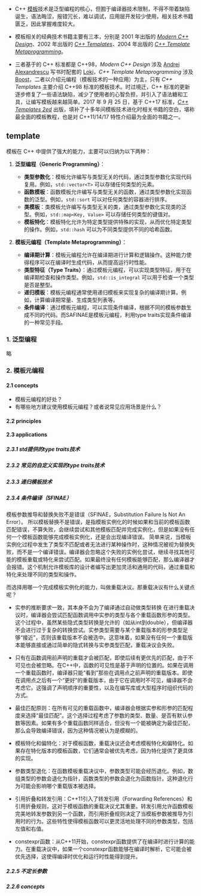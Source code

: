* C++ [模板](https://en.cppreference.com/w/cpp/language/templates)技术是泛型编程的核心，但囿于编译器技术限制，不得不带着缺陷诞生，语法晦涩，报错冗长，难以调试，应用层开发较少使用，相关技术书籍匮乏，因此掌握难度较大。

* 模板相关的经典技术书籍主要有三本，分别是 2001 年出版的 [*Modern C++ Design*](https://book.douban.com/subject/1755195/)、2002 年出版的 [*C++ Templates*](https://book.douban.com/subject/1455780/)、2004 年出版的 [*C++ Template Metaprogramming*](https://book.douban.com/subject/1920800/)。

* 三者基于的 C++ 标准都是 C++98，*Modern C++ Design* 涉及 [Andrei Alexandrescu](https://en.wikipedia.org/wiki/Andrei_Alexandrescu) 写书时配套的 [Loki](http://loki-lib.sourceforge.net/)，*C++ Template Metaprogramming* 涉及 [Boost](https://www.boost.org/)，二者以介绍元编程（模板技术的一种应用）为主，只有 *C++ Templates* 主要介绍 C++98 标准的模板技术。时过境迁，C++ 标准的更新逐步修复了一些语法缺陷，减少了使用者的心智负担，并引入了语法糖和工具，让编写模板越来越简单。2017 年 9 月 25 日，基于 C++17 标准，[*C++ Templates 2ed*](https://book.douban.com/subject/11939436/) 出版，填补了十多年间模板技术进化时相关书籍的空白，堪称最全面的模板教程，也是对 C++11/14/17 特性介绍最为全面的书籍之一。


## template

模板在 C++ 中提供了强大的能力，主要可以归纳为以下两种：
1. **泛型编程（Generic Programming）**：
   - **类型参数化**：模板允许编写与类型无关的代码，通过类型参数化实现代码复用。例如，`std::vector<T>` 可以存储任何类型的元素。
   - **函数模板**：函数模板允许编写与类型无关的函数，通过类型参数化实现函数的泛型。例如，`std::sort` 可以对任何类型的容器进行排序。
   - **类模板**：类模板允许编写与类型无关的类，通过类型参数化实现类的泛型。例如，`std::map<Key, Value>` 可以存储任何类型的键值对。
   - **模板特化**：模板特化允许为特定类型提供特殊的实现，从而优化特定类型的操作。例如，`std::hash` 可以为不同类型提供不同的哈希函数。

2. **模板元编程（Template Metaprogramming）**：
   - **编译期计算**：模板元编程允许在编译期进行计算和逻辑操作。这种能力使得程序可以在编译时生成代码，从而提高运行时性能。
   - **类型特征（Type Traits）**：通过模板元编程，可以实现类型特征，用于在编译期检查和操作类型。例如，`std::is_integral` 可以用于检查一个类型是否是整型。
   - **递归模板**：模板元编程通常使用递归模板来实现复杂的编译期计算。例如，计算编译期常量、生成类型列表等。
   - **条件编译**：通过模板元编程，可以实现条件编译，根据不同的模板参数生成不同的代码。而SAFINAE是模板元编程，利用type traits实现条件编译的一种常见手段。

### 1. 泛型编程
略

### 2. 模板元编程

#### 2.1 concepts
* 模板元编程的好处？
* 有哪些地方建议使用模板元编程？或者说常见应用场景是什么？

#### 2.2 principles

#### 2.3 applications
##### 2.3.1 std提供的type traits技术
##### 2.3.2 常见的自定义实现的type traits技术
##### 2.3.3 递归模板技术
##### 2.3.4 条件编译（SFINAE）
模板参数推导和替换失败不是错误（SFINAE，Substitution Failure Is Not An Error）。
所以模板替换不是错误，是指模板实例化的时候如果和当前的模板函数匹配错误，不算失败，会继续尝试和其他模板匹配并完成实例化，但是如果没有任何一个模板函数能够完成模板实例化，还是会出现编译错误。
简单来说，当模板实例化过程中发生了类型不匹配或者无法进行某种操作时，这种情况被视为替换失败，而不是一个编译错误。编译器会忽略这个失败的实例化尝试，继续寻找其他可能的模板重载或特化来尝试匹配。如果最终没有任何模板能够匹配，那么编译器才会报错。这个机制允许模板库的设计者编写出更加灵活和通用的代码，通过重载和特化来处理不同的类型和操作。

而选择用哪一个完成模板实例化的能力，叫做重载决议。那重载决议有什么关键点呢？
* 实参的推断要求一致，其本身不会为了编译通过自动做类型转换 在进行重载决议时，编译器会尝试匹配函数调用中实参的类型与各个重载函数形参的类型。这个过程中，虽然某些隐式类型转换是允许的（如从int到double），但编译器不会进行过于复杂的转换尝试。实参类型需要与某个重载版本的形参类型足够“接近”，否则该重载版本不会被选中。这意味着，如果没有任何一个重载版本能够直接或通过简单的隐式转换与实参类型匹配，重载决议会失败。

* 只有在函数调用前声明的重载才会被匹配，即使后续有更优先的匹配，由于不可见也会被忽略。在C++中，函数的可见性是基于声明的位置的。如果在调用一个重载函数时，编译器只能“看到”那些在调用点之前声明的重载版本。即使在调用点之后有一个“更好”的重载版本，由于它在调用时不可见，编译器不会考虑它。这强调了声明顺序的重要性，以及在编写库或大型程序时组织代码的方式。

* 最佳匹配原则：在所有可见的重载函数中，编译器会根据实参和形参的匹配程度来选择“最佳匹配”。这个选择过程考虑了参数的类型、数量、是否有默认参数等因素。如果有多个重载函数同样适合，但没有一个能被确定为最佳匹配，那么会导致编译错误，因为这种情况被认为是模糊的。

* 模板特化和偏特化：对于模板函数，重载决议还会考虑模板特化和偏特化。如果存在特化版本的模板函数，它们通常会被优先考虑，因为特化提供了更具体的实现。

* 参数类型退化：在函数模板重载决议中，参数类型可能会经历退化。例如，数组类型的参数会退化为指针，函数类型的参数会退化为函数指针。这种退化行为可能会影响哪个重载版本被选择。

* 引用折叠和转发引用：C++11引入了转发引用（Forwarding References）和引用折叠规则，这对于模板函数的重载决议尤其重要。转发引用允许函数模板完美地转发参数到另一个函数，而引用折叠规则决定了当模板参数被推导为引用时的行为。这些特性使得模板函数可以更灵活地处理不同的参数类型，包括左值和右值。

* constexpr函数：从C++11开始，constexpr函数提供了在编译时进行计算的能力。在重载决议中，如果一个constexpr函数能够在编译时解析，它可能会被优先选择，这使得编译时优化和运行时性能得到提升。

##### 2.2.5 不定长参数

##### 2.2.6 concepts


